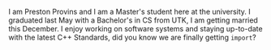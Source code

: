 I am Preston Provins and I am a Master's student here at the university. I graduated last May with a Bachelor's in CS from UTK, I am getting married this December. I enjoy working on software systems and staying up-to-date with the latest C++ Standards, did you know we are finally getting `import`?
